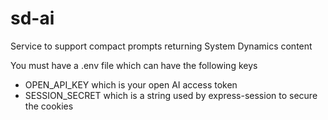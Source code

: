 
# sd-ai
Service to support compact prompts returning System Dynamics content

You must have a .env file which can have the following keys
 * OPEN_API_KEY which is your open AI access token <not required>
 * SESSION_SECRET which is a string used by express-session to secure the cookies <required>
